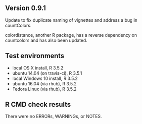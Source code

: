## Version 0.9.1

Update to fix duplicate naming of vignettes and address a bug in countColors.

colordistance, another R package, has a reverse dependency on countcolors and has also been updated.

## Test environments
* local OS X install, R 3.5.2
* ubuntu 14.04 (on travis-ci), R 3.5.1
* local Windows 10 install, R 3.5.2
* ubuntu 16.04 (via rhub), R 3.5.2
* Fedora Linux (via rhub), R 3.5.2

## R CMD check results
There were no ERRORs, WARNINGs, or NOTES.
